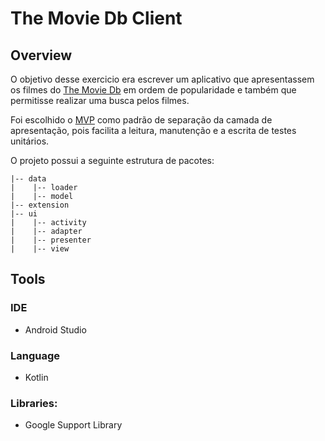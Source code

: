 # The Movie Db Client

## Overview
O objetivo desse exercicio era escrever um aplicativo que apresentassem os filmes do [The Movie Db](https://www.themoviedb.org/) em ordem de popularidade e também que permitisse realizar uma busca pelos filmes.

Foi escolhido o [MVP](https://antonioleiva.com/mvp-android/) como padrão de separação da camada de apresentação, pois facilita a leitura, manutenção e a escrita de testes unitários.

O projeto possui a seguinte estrutura de pacotes:

```
|-- data                            
|    |-- loader                     
|    |-- model                      
|-- extension                       
|-- ui                              
|    |-- activity                   
|    |-- adapter                    
|    |-- presenter                  
|    |-- view                    
```

## Tools
### IDE
* Android Studio

### Language
* Kotlin

### Libraries:
* Google Support Library
